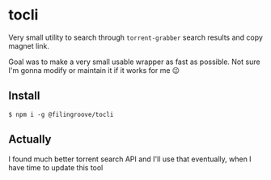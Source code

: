 # tocli

Very small utility to search through `torrent-grabber` search results and copy magnet link. 

Goal was to make a very small usable wrapper as fast as possible. Not sure I'm gonna modify or maintain it if it works for me 😉

## Install

```
$ npm i -g @filingroove/tocli
```

## Actually

I found much better torrent search API and I'll use that eventually, when I have time to update this tool